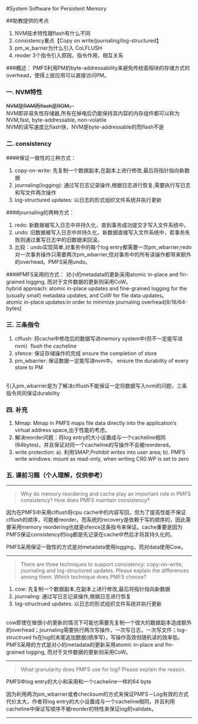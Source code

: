 #System Software for Persistent Memory##助教提供的考点
1. NVM技术特性跟flash有什么不同  2. consistency重点【Copy on write/journaling/log-structured】 3. pm_w_barrier为什么引入  CoLFLUSH 4. reoder 3个指令引入原因，指令作用，相互关系
###概述：
PMFS利用PM的byte-addressability来避免传统面相块的存储方式的overhead，使得上层应用可以直接访问PM。

### **一. NVM特性**
~~NVM是RAM而flash是ROM，~~<br>
NVM即非易失性存储器,所有在掉电后仍能保持其内容的内存组件都可以称为NVM,fast, byte-addressable, non-volatile<br>
NVM的读写速度比flash快，NVM是byte-addressable的而flash不是

### **二. consistency**
####保证一致性的三种方式：
1. copy-on-write: 先复制一个数据副本,在副本上进行修改,最后将指针指向新数据
2. journaling(logging): 通过写日志记录操作,根据日志进行恢复,需要执行写日志和写文件两次操作
3. log-structured updates: 以日志的形式组织文件系统并执行更新

####journaling的两种方式：
1. redo: 新数据被写入日志中并持久化，直到事务成功提交才写入文件系统中。
2. undo: 旧数据被写入日志中并持久化，新数据直接写入文件系统中，若事务失败则通过重写日志中的旧数据来回滚。
3. 比较：undo实现简单,对事务中的每个log entry都需要一次pm_wbarrier;redo对一次事务操作只需要两次pm_wbarrier,但对事务中的所有读操作都带来额外的overhead。PMFS采用undo。

####PMFS采用的方式：
对小的metadata的更新采用atomic in-place and fin-grained logging, 而对于文件数据的更新则采用CoW。
<br>
hybrid approach: atomic in-place updates and fine-grained logging for the (usually small) metadata updates, and CoW for file data updates。
<br>
atomic in-place updates:in order to minimize journaling overhead[8/16/64-bytes]

### **三. 三条指令**
1. clflush: 将cache中修改后的数据写进memory system中(但不一定能写进nvm）flush the cacheline
2. sfence: 保证存储操作的完成 ensure the completion of store
3. pm_wbarrier: 保证数据一定能写进nvm中。 ensure the durability of every store to PM
<br>
引入pm_wbarrier是为了解决clflush不能保证一定将数据写入nvm的问题，三条指令共同保证durability

### **四. 补充**
1. Mmap: Mmap in PMFS maps file data directly into the application’s virtual address space,出于性能的考虑。
2. 解决reorder问题：将log entry的大小设置成与一个cacheline相同(64bytes)，并且保证对同一个cacheline的写操作不会被reordered。
3. write protection: a). 利用SMAP,Prohibit writes into user area; b). PMFS write windows: mount as read-only, when writing CR0.WP is set to zero 

### **五. 课前习题（个人理解，仅供参考）**

---
> Why do memory reordering and cache play an important role in PMFS consistency? How does PMFS maintain consistency?

因为在PMFS中采用clflush将cpu cache中的内容写回，但为了提高性能不保证clflush的顺序，可能被reorder。而系统的recovery是依赖于写的顺序的，因此需要采用memory reordering也就是sfence这条指令来保证。cache重要是因为PMFS保证consistency的log都是先记录在cache中然后才将其持久化的。

PMFS采用保证一致性的方式是对metadata使用logging，而对data使用Cow。
 
---

> There are three techniques to support consistency: copy-on-write, journaling and log-structured updates. Please explain the differences among them. Which technique does PMFS choose?

1. cow: 先复制一个数据副本,在副本上进行修改,最后将指针指向新数据
2. journaling: 通过写日志记录操作,根据日志进行恢复
3. log-structrued updates: 以日志的形式组织文件系统并执行更新
<br/>
cow即使在做很小的更新的情况下可能也需要先复制一个很大的数据副本造成额外的overhead；journaling需要执行两次写操作，一次写日志，一次写文件；log-structrued fs在log的末尾追加数据(顺序写)，写操作高效但随机读的效率低。
<br>
PMFS采用的方式是对小的metadata的更新采用atomic in-place and fin-grained logging, 而对于文件数据的更新则采用CoW。

---
> What granularity does PMFS use for log? Please explain the reason.

PMFS中log entry的大小和采用和一个cacheline一样的64 byte

因为利用两次pm_wbarrier或者checksum的方式来保证PMFS－Log有效的方式代价太大，作者将log entry的大小设置成与一个cacheline相同，并且利用cacheline中保证写顺序不被reorder的特性来保证log的validate。

---